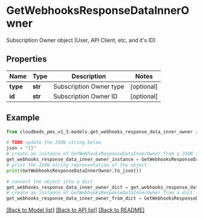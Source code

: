 # GetWebhooksResponseDataInnerOwner

Subscription Owner object (User, API Client, etc, and it's ID)

## Properties

Name | Type | Description | Notes
------------ | ------------- | ------------- | -------------
**type** | **str** | Subscription Owner type | [optional] 
**id** | **str** | Subscription Owner ID | [optional] 

## Example

```python
from cloudbeds_pms_v1_3.models.get_webhooks_response_data_inner_owner import GetWebhooksResponseDataInnerOwner

# TODO update the JSON string below
json = "{}"
# create an instance of GetWebhooksResponseDataInnerOwner from a JSON string
get_webhooks_response_data_inner_owner_instance = GetWebhooksResponseDataInnerOwner.from_json(json)
# print the JSON string representation of the object
print(GetWebhooksResponseDataInnerOwner.to_json())

# convert the object into a dict
get_webhooks_response_data_inner_owner_dict = get_webhooks_response_data_inner_owner_instance.to_dict()
# create an instance of GetWebhooksResponseDataInnerOwner from a dict
get_webhooks_response_data_inner_owner_from_dict = GetWebhooksResponseDataInnerOwner.from_dict(get_webhooks_response_data_inner_owner_dict)
```
[[Back to Model list]](../README.md#documentation-for-models) [[Back to API list]](../README.md#documentation-for-api-endpoints) [[Back to README]](../README.md)


